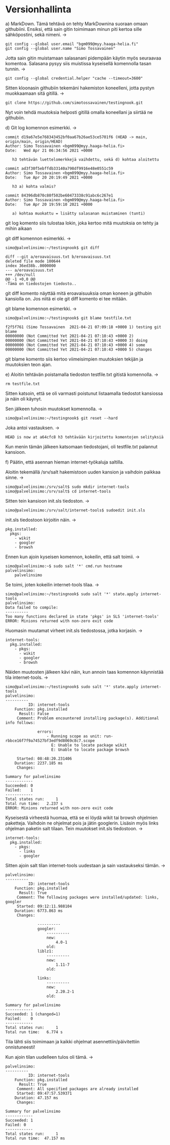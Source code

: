 # Versionhallinta

a) MarkDown. Tämä tehtävä on tehty MarkDownina suoraan omaan githubiini. Ensiksi, että sain gitin toimimaan minun piti kertoa sille sähköpostini, sekä nimeni. ->

	git config --global user.email "bgm099@myy.haaga-helia.fi"
	git config --global user.name "Simo Tossavainen"	

Jotta sain gitin muistamaan salasanani pidempään käytin myös seuraavaa komentoa. Salasana pysyy siis muistissa kyseisellä komennolla tasan tunnin. ->

	git config --global credential.helper "cache --timeout=3600"

Sitten kloonasin githubiin tekemäni hakemiston koneelleni, jotta pystyn muokkaamaan sitä gitillä. ->

	git clone https://github.com/simotossavainen/testingnook.git

Nyt voin tehdä muutoksia helposti gitillä omalla koneellani ja siirtää ne githubiin.

d) Git log komennon esimerkki. ->

	commit d19a67e5e768343452bf0aa67b26ae53ce5701f6 (HEAD -> main, origin/main, origin/HEAD)
	Author: Simo Tossavainen <bgm099@myy.haaga-helia.fi> 
	Date:   Wed Apr 21 06:34:56 2021 +0000    

	   h3 tehtävän luettelomerkkejä vaihdettu, sekä d) kohtaa aloitettu 

	commit ad3f30f5ebffdb33140a798df9916e48e0551c59 
	Author: Simo Tossavainen <bgm099@myy.haaga-helia.fi>
	Date:   Tue Apr 20 20:19:49 2021 +0000     

	   h3 a) kohta valmis? 

	commit 84396db870c80f502be60473338c91abc6c267e1  
	Author: Simo Tossavainen <bgm099@myy.haaga-helia.fi>
	Date:   Tue Apr 20 19:59:10 2021 +0000

	   a) kohtaa muokattu = lisätty salasanan muistaminen (tunti)

git log komento siis tulostaa lokin, joka kertoo mitä muutoksia on tehty ja mihin aikaan


git diff komennon esimerkki. ->

	simo@palvelinsimo:~/testingnook$ git diff

	diff --git a/eroavaisuus.txt b/eroavaisuus.txt
	deleted file mode 100644
	index 36ed38b..0000000
	--- a/eroavaisuus.txt
	+++ /dev/null 
	@@ -1 +0,0 @@
	-Tämä on tiedostojen tiedosto.. 

git diff komento näyttää mitä eroavaisuuksia oman koneen ja githubin kansiolla on. Jos niitä ei ole git diff komento ei tee mitään.


git blame komennon esimerkki. ->

	simo@palvelinsimo:~/testingnook$ git blame testfile.txt
 
	f2f5f761 (Simo Tossavainen  2021-04-21 07:09:18 +0000 1) testing git blame
	00000000 (Not Committed Yet 2021-04-21 07:10:43 +0000 2)
	00000000 (Not Committed Yet 2021-04-21 07:10:43 +0000 3) doing
	00000000 (Not Committed Yet 2021-04-21 07:10:43 +0000 4) some
	00000000 (Not Committed Yet 2021-04-21 07:10:43 +0000 5) changes

git blame komento siis kertoo viimeisimpien muutoksien tekijän ja muutoksien teon ajan.

e) Aloitin tehtävän poistamalla tiedoston testfile.txt gitistä komennolla. ->

	rm testfile.txt

Sitten katsoin, että se oli varmasti poistunut listaamalla tiedostot kansiossa ja näin oli käynyt.

Sen jälkeen tuhosin muutokset komennolla. ->


	simo@palvelinsimo:~/testingnook$ git reset --hard

Joka antoi vastauksen. ->
	
	HEAD is now at a64cfc8 h3 tehtävään kirjoitettu komentojen selityksiä

Kun menin tämän jälkeen katsomaan tiedostojani, oli testfile.txt palannut kansioon. 

f) Päätin, että asennan hieman internet-työkaluja saltilla.

Aloitin tekemällä /srv/salt hakemistoon uuden kansion ja vaihdoin paikkaa sinne. ->

	simo@palvelinsimo:/srv/salt$ sudo mkdir internet-tools
	simo@palvelinsimo:/srv/salt$ cd internet-tools

Sitten tein kansioon init.sls tiedoston. ->

	simo@palvelinsimo:/srv/salt/internet-tools$ sudoedit init.sls

init.sls tiedostoon kirjoitin näin. ->

	pkg.installed:
	  pkgs:
	    - wikit
	    - googler
	    - browsh

Ennen kun ajoin kyseisen komennon, kokeilin, että salt toimii. ->

	simo@palvelinsimo:~$ sudo salt '*' cmd.run hostname
	palvelinsimo:
	    palvelinsimo

Se toimi, joten kokeilin internet-tools tilaa. ->

	simo@palvelinsimo:~/testingnook$ sudo salt '*' state.apply internet-tools
	palvelinsimo:
	Data failed to compile:
	----------
	Too many functions declared in state 'pkgs' in SLS 'internet-tools'
	ERROR: Minions returned with non-zero exit code


Huomasin muutamat virheet init.sls tiedostossa, jotka korjasin. ->

	internet-tools:
	  pkg.installed:
	    - pkgs:
	      - wikit
	      - googler
	      - browsh

Näiden muutosten jälkeen kävi näin, kun annoin taas komennon käynnistää tila internet-tools. ->

	simo@palvelinsimo:~/testingnook$ sudo salt '*' state.apply internet-tools
	palvelinsimo:
	----------
	          ID: internet-tools
	    Function: pkg.installed
	      Result: False
	     Comment: Problem encountered installing package(s). Additional info follows:

	              errors:
	                  - Running scope as unit: run-rbbce16f7f9a74527bf3edf9d8069c8c7.scope
	                    E: Unable to locate package wikit
	                    E: Unable to locate package browsh
	
	     Started: 08:48:20.231406
	    Duration: 2237.185 ms
	     Changes:

	Summary for palvelinsimo
	------------
	Succeeded: 0
	Failed:    1
	------------
	Total states run:     1
	Total run time:   2.237 s
	ERROR: Minions returned with non-zero exit code

Kyseisestä virheestä huomaa, että se ei löydä wikit tai browsh ohjelmien paketteja. Vaihdoin ne ohjelmat pois ja jätin googlerin. Lisäsin myös links ohjelman paketin salt tilaan. Tein muutokset init.sls tiedostoon. ->

	internet-tools:
	  pkg.installed:
	    - pkgs:
	      - links
	      - googler

Sitten ajoin salt tilan internet-tools uudestaan ja sain vastaukseksi tämän. ->

	palvelinsimo:
	----------
	          ID: internet-tools
	    Function: pkg.installed
	      Result: True
	     Comment: The following packages were installed/updated: links, googler
	     Started: 09:12:11.988104
	    Duration: 6773.863 ms
	     Changes:

	              ----------
	              googler:
	                  ----------
	                  new:
	                      4.0-1
	                  old:
	              liblz1:
	                  ----------
	                  new:
	                      1.11-7
	                  old:

	              links:
	                  ----------
	                  new:
	                      2.20.2-1
	                  old:

	Summary for palvelinsimo
	------------
	Succeeded: 1 (changed=1)
	Failed:    0
	------------
	Total states run:     1
	Total run time:   6.774 s

Tila lähti siis toimimaan ja kaikki ohjelmat asennettiin/päivitettiin onnistuneesti!

Kun ajoin tilan uudelleen tulos oli tämä. ->

	palvelinsimo:
	----------
	          ID: internet-tools
	    Function: pkg.installed
	      Result: True
	     Comment: All specified packages are already installed
	     Started: 09:47:57.539371
	    Duration: 47.157 ms
	     Changes: 

	Summary for palvelinsimo
	------------
	Succeeded: 1
	Failed: 0
	------------
	Total states run:     1
	Total run time:  47.157 ms
	
